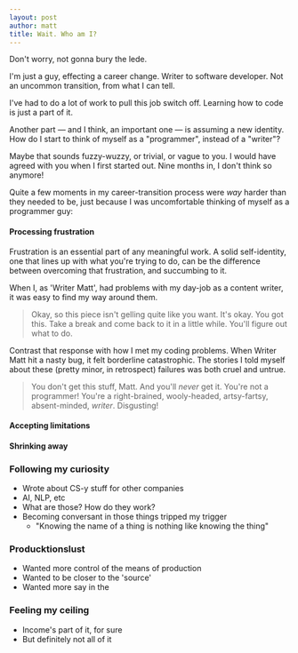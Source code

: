 ```yaml
---
layout: post
author: matt
title: Wait. Who am I?
---
```


Don't worry, not gonna bury the lede. 

I'm just a guy, effecting a career change. Writer to software developer. Not an uncommon transition, from what I can tell. 

I've had to do a lot of work to pull this job switch off. Learning how to code is just a part of it. 

Another part — and I think, an important one — is assuming a new identity. How do I start to think of myself as a "programmer", instead of a "writer"?

Maybe that sounds fuzzy-wuzzy, or trivial, or vague to you. I would have agreed with you when I first started out. Nine months in, I don't think so anymore! 

Quite a few moments in my career-transition process were *way* harder than they needed to be, just because I was uncomfortable thinking of myself as a programmer guy:

#### Processing frustration

Frustration is an essential part of any meaningful work. A solid self-identity, one that lines up with what you're trying to do, can be the difference between overcoming that frustration, and succumbing to it. 

When I, as 'Writer Matt', had problems with my day-job as a content writer, it was easy to find my way around them. 

>Okay, so this piece isn't gelling quite like you want. It's okay. You got this. Take a break and come back to it in a little while. You'll figure out what to do. 

Contrast that response with how I met my coding problems. When Writer Matt hit a nasty bug, it felt borderline catastrophic. The stories I told myself about these (pretty minor, in retrospect) failures was both cruel and untrue.

>You don't get this stuff, Matt. And you'll *never* get it. You're not a programmer! You're a right-brained, wooly-headed, artsy-fartsy, absent-minded, *writer*. Disgusting!





#### Accepting limitations

#### Shrinking away





### Following my curiosity
- Wrote about CS-y stuff for other companies
- AI, NLP, etc
- What are those? How do they work?
- Becoming conversant in those things tripped my trigger
    - "Knowing the name of a thing is nothing like knowing the thing"

### Producktionslust
- Wanted more control of the means of production
- Wanted to be closer to the 'source' 
- Wanted more say in the 

### Feeling my ceiling
- Income's part of it, for sure
- But definitely not all of it



